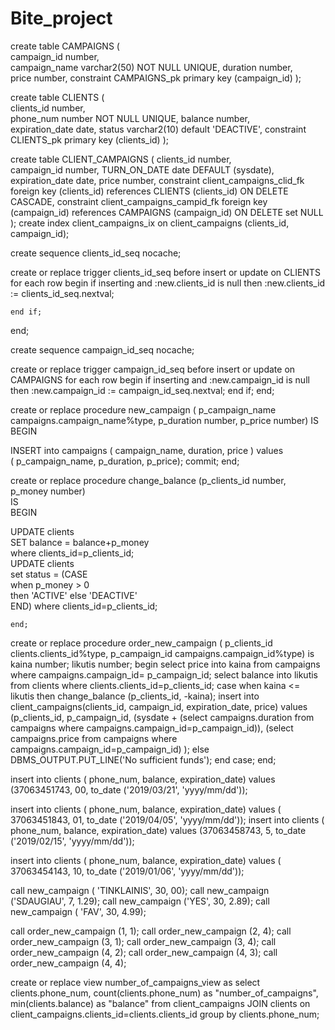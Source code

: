 # Bite_project

create table CAMPAIGNS (  
  campaign_id     number,  
 campaign_name    varchar2(50) NOT NULL UNIQUE,
  duration number,  
  price number,
  constraint CAMPAIGNS_pk primary key (campaign_id)
  );
  
create table CLIENTS (  
  clients_id     number,  
  phone_num     number NOT NULL UNIQUE,
  balance       number,  
  expiration_date date,
  status varchar2(10) default 'DEACTIVE',
  constraint CLIENTS_pk primary key (clients_id)
  );

create table CLIENT_CAMPAIGNS ( 
clients_id  number,  
campaign_id number, 
TURN_ON_DATE date DEFAULT (sysdate), 
expiration_date date, 
price number, 
constraint client_campaigns_clid_fk foreign key (clients_id) references  CLIENTS (clients_id) ON DELETE CASCADE, 
constraint client_campaigns_campid_fk foreign key (campaign_id) references  CAMPAIGNS (campaign_id) ON DELETE set NULL 
);
create index client_campaigns_ix on client_campaigns (clients_id, campaign_id);

create sequence clients_id_seq nocache;

create or replace trigger clients_id_seq
    before insert or update on CLIENTS
    for each row
begin
    if inserting and :new.clients_id is null then
        :new.clients_id := clients_id_seq.nextval;
    
    end if;
end;

create sequence campaign_id_seq nocache;

create or replace trigger campaign_id_seq
    before insert or update on CAMPAIGNS
    for each row
begin
    if inserting and :new.campaign_id is null then
        :new.campaign_id := campaign_id_seq.nextval;
    end if;
end;

create or replace procedure new_campaign ( p_campaign_name campaigns.campaign_name%type, p_duration number, p_price number) 
IS 
BEGIN 
 
INSERT into campaigns ( campaign_name,  duration,   price ) 
values  
( p_campaign_name,  p_duration,   p_price); 
commit; 
end;

create or replace procedure change_balance (p_clients_id number, p_money number)  
IS  
BEGIN  
  
UPDATE clients  
SET balance = balance+p_money  
where clients_id=p_clients_id;  
UPDATE clients   
set status = (CASE  
        when p_money > 0  
        then 'ACTIVE' 
        else    'DEACTIVE'   
    END) where clients_id=p_clients_id;

    end;  

create or replace procedure order_new_campaign ( p_clients_id clients.clients_id%type, p_campaign_id campaigns.campaign_id%type) 
is kaina number; likutis number;
begin
select price into kaina from campaigns where campaigns.campaign_id= p_campaign_id;
select balance into likutis from clients where clients.clients_id=p_clients_id;
case 
when kaina <= likutis then
change_balance (p_clients_id, -kaina);
insert into client_campaigns(clients_id, campaign_id, expiration_date, price)
    values
        (p_clients_id,
        p_campaign_id,
        (sysdate + (select campaigns.duration  from campaigns where campaigns.campaign_id=p_campaign_id)),
        (select campaigns.price from campaigns  where campaigns.campaign_id=p_campaign_id) );
else DBMS_OUTPUT.PUT_LINE('No sufficient funds');
end case;
end;

insert into clients ( phone_num, balance, expiration_date)
values
(37063451743, 00, to_date ('2019/03/21', 'yyyy/mm/dd'));

insert into clients ( phone_num, balance, expiration_date)
values
( 37063451843, 01, to_date ('2019/04/05', 'yyyy/mm/dd'));
insert into clients ( phone_num, balance, expiration_date)
values
(37063458743, 5, to_date ('2019/02/15', 'yyyy/mm/dd'));

insert into clients ( phone_num, balance, expiration_date)
values
( 37063454143, 10, to_date ('2019/01/06', 'yyyy/mm/dd'));

call new_campaign ( 'TINKLAINIS', 30, 00);
call new_campaign ('SDAUGIAU', 7, 1.29);
call new_campaign ('YES', 30, 2.89);
call new_campaign ( 'FAV', 30, 4.99);

call order_new_campaign (1, 1);
call order_new_campaign (2, 4);
call order_new_campaign (3, 1);
call order_new_campaign (3, 4);
call order_new_campaign (4, 2);
call order_new_campaign (4, 3);
call order_new_campaign (4, 4);

create or replace view number_of_campaigns_view as
select clients.phone_num, count(clients.phone_num) as "number_of_campaigns", min(clients.balance) as "balance" from client_campaigns JOIN clients on 
client_campaigns.clients_id=clients.clients_id group by clients.phone_num;

